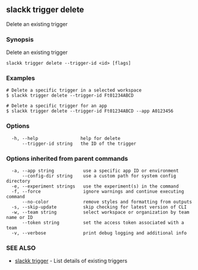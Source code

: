 ## slackk trigger delete

Delete an existing trigger

### Synopsis

Delete an existing trigger

```
slackk trigger delete --trigger-id <id> [flags]
```

### Examples

```
# Delete a specific trigger in a selected workspace
$ slackk trigger delete --trigger-id Ft01234ABCD

# Delete a specific trigger for an app
$ slackk trigger delete --trigger-id Ft01234ABCD --app A0123456
```

### Options

```
  -h, --help                help for delete
      --trigger-id string   the ID of the trigger
```

### Options inherited from parent commands

```
  -a, --app string           use a specific app ID or environment
      --config-dir string    use a custom path for system config directory
  -e, --experiment strings   use the experiment(s) in the command
  -f, --force                ignore warnings and continue executing command
      --no-color             remove styles and formatting from outputs
  -s, --skip-update          skip checking for latest version of CLI
  -w, --team string          select workspace or organization by team name or ID
      --token string         set the access token associated with a team
  -v, --verbose              print debug logging and additional info
```

### SEE ALSO

* [slackk trigger](slackk_trigger.md)	 - List details of existing triggers

